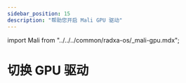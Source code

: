 ```yaml
---
sidebar_position: 15
description: "帮助您开启 Mali GPU 驱动"
---
```


import Mali from "../../../common/radxa-os/\_mali-gpu.mdx";

# 切换 GPU 驱动

<Mali />
